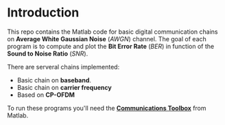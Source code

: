 # Introduction
This repo contains the Matlab code for basic digital communication chains on **Average White Gaussian Noise** (*AWGN*) channel.
The goal of each program is to compute and plot the **Bit Error Rate** (*BER*) in function of the **Sound to Noise Ratio** (*SNR*).

There are serveral chains implemented:
- Basic chain on **baseband**.
- Basic chain on **carrier frequency**
- Based on **CP-OFDM**

To run these programs you'll need the **[Communications Toolbox](https://www.mathworks.com/products/communications.html)** from Matlab.

